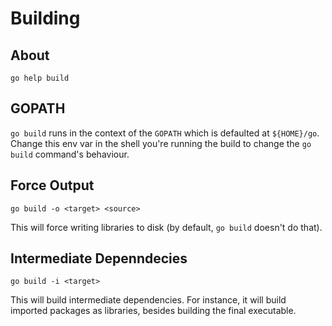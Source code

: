 # Building

## About

`go help build`

## GOPATH

`go build` runs in the context of the `GOPATH` which is defaulted at `${HOME}/go`.
Change this env var in the shell you're running the build to change the `go build`
command's behaviour.

## Force Output

`go build -o <target> <source>`

This will force writing libraries to disk (by default, `go build` doesn't do that).

## Intermediate Depenndecies

`go build -i <target>`

This will build intermediate dependencies. For instance, it will build imported packages
as libraries, besides building the final executable.
